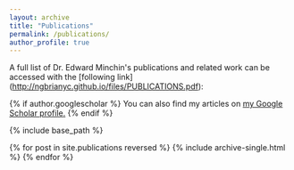 ```yaml
---
layout: archive
title: "Publications"
permalink: /publications/
author_profile: true
---
```

A full list of Dr. Edward Minchin's publications and related work can be accessed with the [following link] (http://ngbrianyc.github.io/files/PUBLICATIONS.pdf):
<br>

{% if author.googlescholar %}
  You can also find my articles on <u><a href="{{author.googlescholar}}">my Google Scholar profile</a>.</u>
{% endif %}

{% include base_path %}

{% for post in site.publications reversed %}
  {% include archive-single.html %}
{% endfor %}
